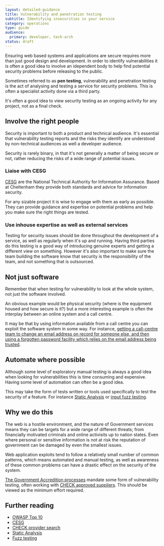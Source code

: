 ```yaml
---
layout: detailed-guidance
title: Vulnerability and penetration testing
subtitle: Identifying insecurities in your service
category: operations
type: guide
audience:
  primary: developer, tech-arch
status: draft
---
```


Ensuring web based systems and applications are secure requires more than just good design and development. In order to identify vulnerabilities it is often a good idea to involve an idependent body to help find potential security problems before releasing to the public.

Sometimes referred to as **pen testing**, vulnerability and penetration testing is the act of analysing and testing a service for security problems. This is often a specialist activity done via a third party.

It's often a good idea to view security testing as an ongoing activity for any project, not as a final check.

## Involve the right people

Security is important to both a product and technical audience. It's essential that vulnerability testing reports and the risks they identify are understood by non-technical audiences as well a developer audience. 

Security is rarely binary, in that it's not generally a matter of being secure or not, rather reducing the risks of a wide range of potential issues.

### Liaise with CESG

[CESG](http://www.cesg.gov.uk/Pages/homepage.aspx) are the National Technical Authority for Information Assurance. Based at Cheltenham they provide both standards and advice for information security. 

For any sizable project it is wise to engage with them as early as possible. They can provide guidance and expertise on potential problems and help you make sure the right things are tested.

### Use inhouse expertise as well as external services

Testing for security issues should be done throughout the development of a service, as well as regularly when it's up and running. Having third parties do this testing is a good way of introducing genuine experts and getting a different view on something. However it's also important to make sure the team building the software know that security is the responsibility of the team, and not something that is outsourced.

## Not just software

Remember that when testing for vulnerability to look at the whole system, not just the software involved. 

An obvious example would be physical security (where is the equipment housed and how secure is it?) but a more interesting example is often the interplay between an online system and a call centre. 

It may be that by using information available from a call centre you can exploit the software system in some way. For instance, [getting a call-centre team to change an email address on record for someone else, and then using a forgotten password facility which relies on the email address being trusted](http://www.emptyage.com/post/28679875595/yes-i-was-hacked-hard-here).

## Automate where possible

Although some level of exploratory manual testing is always a good idea when looking for vulnerabilities this is time consuming and expensive. Having some level of automation can often be a good idea. 

This may take the form of tests written or tools used specifically to test the security of a feature. For instance [Static Analysis](http://en.wikipedia.org/wiki/Static_program_analysis) or [input fuzz testing](http://en.wikipedia.org/wiki/Fuzz_testing).

## Why we do this

The web is a hostile environment, and the nature of Government services means they can be targets for a wide range of different threats; from financially motivated criminals and online activisits up to nation states. Even where personal or sensitive information is not at risk the reputation of government can be damaged by even the smallest issues.

Web application exploits tend to follow a relatively small number of common patterns, which means automated and manual testing, as well as awareness of these common problems can have a drastic effect on the security of the system.

[The Government Accredition processes](http://www.cesg.gov.uk/servicecatalogue/PGAS/Pages/PGAS.aspx) mandate some form of vulnerability testing, often working with [CHECK approved suppliers](http://www.cesg.gov.uk/finda/Pages/CHECKSearch.aspx). This should be viewed as the minimum effort required. 

## Further reading

* [OWASP Top 10](https://www.owasp.org/index.php/Top_10_2010)
* [CESG](http://www.cesg.gov.uk/)
* [CHECK provider search](http://www.cesg.gov.uk/finda/Pages/CHECKSearch.aspx)
* [Static Analysis](http://research.microsoft.com/en-us/um/people/livshits/papers/pdf/thesis.pdf)
* [Fuzz testing](http://en.wikipedia.org/wiki/Fuzz_testing)
